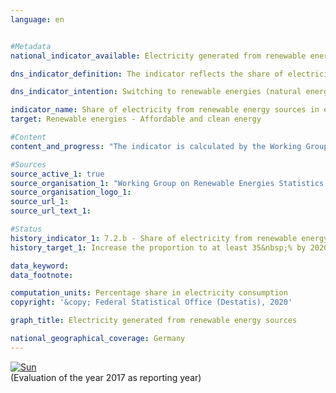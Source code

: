 ```yaml
---                   
language: en                   


#Metadata                   
national_indicator_available: Electricity generated from renewable energy sources                   

dns_indicator_definition: The indicator reflects the share of electricity from renewable energy sources in gross electricity consumption.<sub> Text from the Indicator Report 2018</sub>                   

dns_indicator_intention: Switching to renewable energies (natural energy sources that constantly regenerate) can reduce the demand for fossil fuels. As a result, the dependency on imports of conventional fuels would be reduced, as would energy-related emissions, and hence the extent of climate change would be mitigated. According to the energy concept of the Federal Government, the share of electricity from renewable energy sources in gross electricity consumption should therefore increase to at least 35&nbsp;% by 2020, at least 50&nbsp;% by 2030 and at least 80&nbsp;% by 2050.<sub> Text from the Indicator Report 2018</sub>                   

indicator_name: Share of electricity from renewable energy sources in electricity consumption                   
target: Renewable energies - Affordable and clean energy                   

#Content                    
content_and_progress: "The indicator is calculated by the Working Group on Renewable Energies Statistics (AGEE-Stat) based on different official and unofficial sources. Gross electricity consumption is the sum of all generated and imported electricity minus the amount of exported electricity. It therefore comprises the domestic electricity generation, the balance of exchanges across national borders, the self-consumption of power plants as well as transmission losses. The following are considered to be renewable energy sources: wind energy, hydropower, solar radiation energy, geothermal energy and biomass including biogas, biomethane, landfill gas and gas from purification plants as well as the bio-degradable proportion of waste from households and the industry.<br><br>During the period from 1990 to 2017, the share of renewable energy in electricity consumption increased from 3.4&nbsp;% to 36.0&nbsp;%. The goal of achieving 35&nbsp;% by 2020 thus was already reached in 2017. This trend has been driven by legal measures, such as the Renewable Energy Sources Act (EEG). The EEG requires, among other things, network operators to give priority feed-in to renewable energy.<br><br>Similarly to indicator 7.2.a, it should be noted with regard to the methodology used to calculate the indicator that foreign trade of electricity has a direct influence on the denominator of the indicator, but not on the numerator. 1 Regardless of electricity generation from renewable sources, net exports reduce gross electricity consumption, while net imports increase gross electricity consumption. For 15 years, Germany has been a growing net exporter of electricity (in 2016: 8.5&nbsp;% of the gross electricity consumption). As a result, the indicator overestimates the actual share of renewable energies in gross electricity consumption over the same time period.<br><br>Since 2000, the share of renewable energy in electricity generation has risen, in particular due to the increased use of wind energy, biomass and photovoltaics. In the period between 2000 and 2017, a slight downward trend in the generation of electricity from conventional fuels coincided with an increase of more than 180 TWh in the production of renewable electricity. Specifically, electricity generation by means of wind energy on land and at sea was up from 9.7 TWh in 2000 to 105.7 TWh in 2017. The share accounted for by wind energy at sea in 2017 was approximately 17.7 TWh. Electricity generation from photovoltaics rose from 0.06 TWh in 2000 to 39.4 TWh in 2017. Electricity generation from biomass has increased to 50.9 TWh, that is, more than tenfold in the same period.<sub> Text from the Indicator Report 2018</sub>"                   

#Sources
source_active_1: true                           
source_organisation_1: "Working Group on Renewable Energies Statistics, Federal Ministry for Economic Affairs and Energy, data updated: August 2018"                           
source_organisation_logo_1:                            
source_url_1:                            
source_url_text_1:                            

#Status                   
history_indicator_1: 7.2.b - Share of electricity from renewable energy sources in electricity consumption                   
history_target_1: Increase the proportion to at least 35&nbsp;% by 2020, to at least 50&nbsp;% by 2030 and to at least 80&nbsp;% by 2050 

data_keyword:                    
data_footnote:                    

computation_units: Percentage share in electricity consumption                   
copyright: '&copy; Federal Statistical Office (Destatis), 2020'                   

graph_title: Electricity generated from renewable energy sources                   

national_geographical_coverage: Germany                   
---
```

<div>                           
  <div class="my-header">                           
    <a href="https://sustainabledevelopment-deutschland.github.io/en/status/"><img src="https://g205sdgs.github.io/sdg-indicators/public/Wettersymbole/Sonne.png" alt="Sun" />                           
    </a>                           
  </div>
  <div class="my-header-note">
    <span>(Evaluation of the year 2017 as reporting year)</span>
  </div>                           
</div>